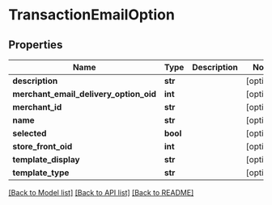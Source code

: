 # TransactionEmailOption

## Properties
Name | Type | Description | Notes
------------ | ------------- | ------------- | -------------
**description** | **str** |  | [optional] 
**merchant_email_delivery_option_oid** | **int** |  | [optional] 
**merchant_id** | **str** |  | [optional] 
**name** | **str** |  | [optional] 
**selected** | **bool** |  | [optional] 
**store_front_oid** | **int** |  | [optional] 
**template_display** | **str** |  | [optional] 
**template_type** | **str** |  | [optional] 

[[Back to Model list]](../README.md#documentation-for-models) [[Back to API list]](../README.md#documentation-for-api-endpoints) [[Back to README]](../README.md)


